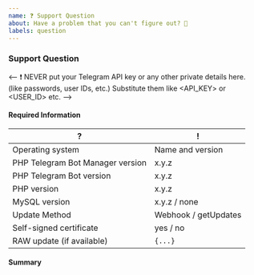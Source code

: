 ```yaml
---
name: ❓ Support Question
about: Have a problem that you can't figure out? 🤔
labels: question
---
```


### Support Question

<!--
Before asking a question here, please try asking in the support group first.
https://telegram.me/PHP_Telegram_Bot_Support

Keep in mind that GitHub is primarily an issue tracker.
-->

<--
❗ NEVER put your Telegram API key or any other private details here. (like passwords, user IDs, etc.)
Substitute them like <API_KEY> or <USER_ID> etc.
-->

#### Required Information

<!-- Fill in the relevant information below to help triage your pull request. -->
<!-- Please enter exact version numbers, not just "latest" etc.! -->

|  ?                               |  !
| ---                              | ---
| Operating system                 | Name and version
| PHP Telegram Bot Manager version | x.y.z
| PHP Telegram Bot version         | x.y.z
| PHP version                      | x.y.z
| MySQL version                    | x.y.z / none
| Update Method                    | Webhook / getUpdates
| Self-signed certificate          | yes / no
| RAW update (if available)        | `{...}`

#### Summary

<!-- Describe the issue you are facing here. -->
